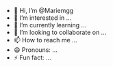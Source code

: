 - 👋 Hi, I’m @Mariemgg
- 👀 I’m interested in ...
- 🌱 I’m currently learning ...
- 💞️ I’m looking to collaborate on ...
- 📫 How to reach me ...
- 😄 Pronouns: ...
- ⚡ Fun fact: ...

<!---
Mariemgg/Mariemgg is a ✨ special ✨ repository because its `README.md` (this file) appears on your GitHub profile.
You can click the Preview link to take a look at your changes.
--->
